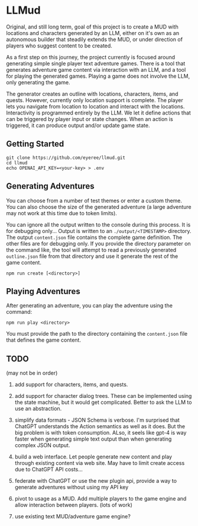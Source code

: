 # LLMud

Original, and still long term, goal of this project is to create a MUD with locations and characters generated by an LLM, either on it's own as an autonomous builder that steadily extends the MUD, or under direction of players who suggest content to be created.

As a first step on this journey, the project currently is focused around generating simple single player text adventure games. There is a tool that generates adventure game content via interaction with an LLM, and a tool for playing the generated games. Playing a game does not involve the LLM, only generating the game.

The generator creates an outline with locations, characters, items, and quests. However, currently only location support is complete. The player lets you navigate from location to location and interact with the locations. Interactivity is programmed entirely by the LLM. We let it define actions that can be triggered by player input or state changes. When an action is triggered, it can produce output and/or update game state.

## Getting Started

```
git clone https://github.com/eyeree/llmud.git
cd llmud
echo OPENAI_API_KEY=<your-key> > .env
```

## Generating Adventures

You can choose from a number of test themes or enter a custom theme. You can also choose the size of the generated adventure (a large adventure may not work at this time due to token limits).

You can ignore all the output written to the console during this process. It is for debugging only... Output is written to an `./output/<TIMESTAMP>` directory. The output `content.json` file contains the complete game definition. The other files are for debugging only. If you provide the directory parameter on the command like, the tool will attempt to read a previously generated `outline.json` file from that directory and use it generate the rest of the game content.


```
npm run create [<directory>]
```

## Playing Adventures

After generating an adventure, you can play the adventure using the command:

```
npm run play <directory>
```

You must provide the path to the directory containing the `content.json` file that defines the game content.

## TODO

(may not be in order)

1. add support for characters, items, and quests.

2. add support for character dialog trees. These can be implemented using the state machine, but it would get complicated. Better to ask the LLM to use an abstraction.

3. simplify data formats - JSON Schema is verbose. I'm surprised that ChatGPT understands the Action semantics as well as it does. But the big problem is with token consumption. ALso, it seels like gpt-4 is way faster when generating simple text output than when generating complex JSON output.

4. build a web interface. Let people generate new content and play through existing content via web site. May have to limit create access due to ChatGPT API costs...

5. federate with ChatGPT or use the new plugin api, provide a way to generate adventures without using my API key

6. pivot to usage as a MUD. Add multiple players to the game engine and allow interaction between players. (lots of work)

7. use existing text MUD/adventure game engine?